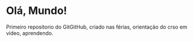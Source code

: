 # Olá, Mundo!
 Primeiro repositorio do GitGitHub, criado nas férias, orientação do crso em vídeo, aprendendo.
